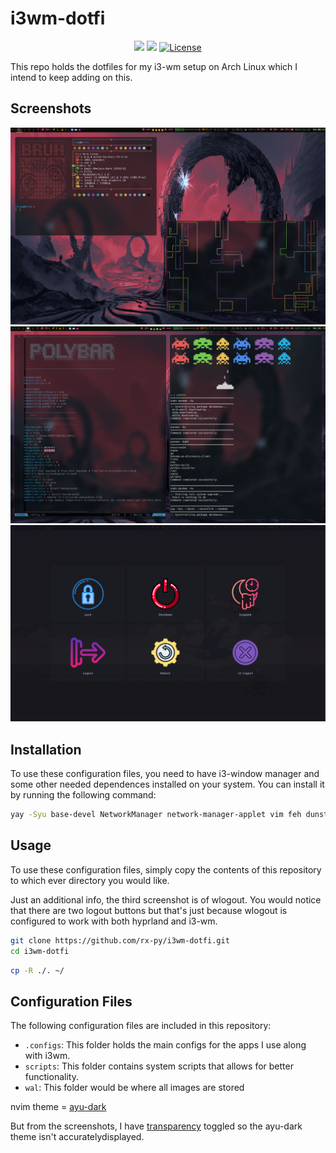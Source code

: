# i3wm-dotfi


<div  align="center">
  
[![](https://img.shields.io/github/stars/rx-py/i3wm-dotfi?style=for-the-badge&logo=github&color=83c5be&logoColor=D9E0EE&labelColor=252733)](https://github.com/rx-py/i3wm-dotfi.git)
[![](https://img.shields.io/github/last-commit/rx-py/i3wm-dotfi?style=for-the-badge&color=006d77&logoColor=D9E0EE&labelColor=252733)](https://github.com/rx-py/i3wm-dotfi.git)
<a href="https://github.com/rx-py/i3wm-dotfi/blob/main/LICENSE">
    <img alt="License" src="https://img.shields.io/github/license/rx-py/i3wm-dotfi?style=for-the-badge&logo=github&color=1d3557&logoColor=D9E0EE&labelColor=252733"/>
</a>
</div>

This repo holds the dotfiles for my i3-wm setup on Arch Linux which I intend to keep adding on this.




## Screenshots
![Screenshot](wal/i3screen.png)
![Screenshot](wal/page2.png)
![Screenshot](wal/wlogout.png)


## Installation

To use these configuration files, you need to have i3-window manager and some other needed dependences installed on your system. You can install it by running the following command:

```bash
yay -Syu base-devel NetworkManager network-manager-applet vim feh dunst zsh pamixer playerctl brightnessctl kitty neofetch thunar rofi ranger pulseaudio alsa-utils git firefox xrander pavucontrol nitrogen polybar sddm gtop flameshot firewalld eza cbonsai-git duf cava bluez-utils bluez blueman bitwarden asciiquarium --noconfirm --needed
```


## Usage

To use these configuration files, simply copy the contents of this repository to which ever directory you would like.

Just an additional info, the third screenshot is of wlogout. You would notice that there are two logout buttons but that's just because wlogout is configured to work with both hyprland and i3-wm.



```bash
git clone https://github.com/rx-py/i3wm-dotfi.git 
cd i3wm-dotfi
```

```bash
cp -R ./. ~/
```

## Configuration Files

The following configuration files are included in this repository:

- `.configs`: This folder holds the main configs for the apps I use along with i3wm.
- `scripts`: This folder contains system scripts that allows for better functionality.
- `wal`: This folder would be where all images are stored



nvim theme = [ayu-dark](https://github.com/Shatur/neovim-ayu)

But from the screenshots, I have [transparency](https://github.com/xiyaowong/transparent.nvim) toggled so the ayu-dark theme isn't accuratelydisplayed. 
